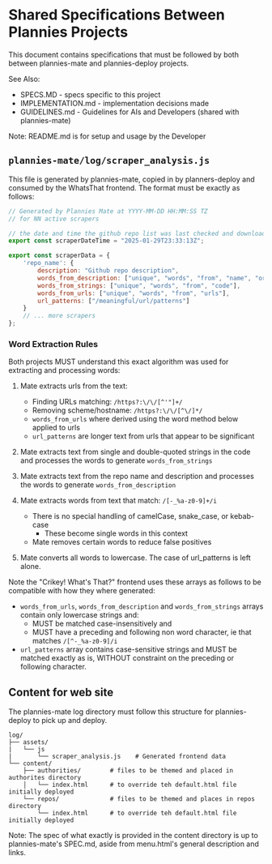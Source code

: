 # Shared Specifications Between Plannies Projects

This document contains specifications that must be followed by both between plannies-mate and plannies-deploy projects.

See Also:
- SPECS.MD - specs specific to this project
- IMPLEMENTATION.md - implementation decisions made
- GUIDELINES.md - Guidelines for AIs and Developers (shared with plannies-mate)

Note: README.md is for setup and usage by the Developer

## `plannies-mate/log/scraper_analysis.js`

This file is generated by plannies-mate, copied in by planners-deploy and consumed by the WhatsThat frontend.
The format must be exactly as follows:

```javascript
// Generated by Plannies Mate at YYYY-MM-DD HH:MM:SS TZ
// for NN active scrapers

// the date and time the github repo list was last checked and downloaded
export const scraperDateTime = "2025-01-29T23:33:13Z";

export const scraperData = {
    'repo_name': {
        description: "Github repo description",
        words_from_description: ["unique", "words", "from", "name", "or", "description"],
        words_from_strings: ["unique", "words", "from", "code"],
        words_from_urls: ["unique", "words", "from", "urls"],
        url_patterns: ["/meaningful/url/patterns"]
    }
    // ... more scrapers
};
```

### Word Extraction Rules

Both projects MUST understand this exact algorithm was used for extracting and processing words:

1. Mate extracts urls from the text:
    - Finding URLs matching: `/https?:\/\/[^'"]+/`
    - Removing scheme/hostname: `/https?:\/\/[^\/]*/`
    - `words_from_urls` where derived using the word method below applied to urls
    - `url_patterns` are longer text from urls that appear to be significant

2. Mate extracts text from single and double-quoted strings in the code and processes the words to generate
   `words_from_strings`

3. Mate extracts text from the repo name and description and processes the words to generate
   `words_from_description`

4. Mate extracts words from text that match: `/[-_%a-z0-9]+/i`
    - There is no special handling of camelCase, snake_case, or kebab-case
        - These become single words in this context
    - Mate removes certain words to reduce false positives

5. Mate converts all words to lowercase. The case of url_patterns is left alone.

Note the "Crikey! What's That?" frontend uses these arrays as follows to be compatible with how they where
generated:

- `words_from_urls`, `words_from_description` and `words_from_strings` arrays contain only lowercase strings and:
    - MUST be matched case-insensitively and
    - MUST have a preceding and following non word character, ie that matches `/[^-_%a-z0-9]/i`
- `url_patterns` array contains case-sensitive strings and MUST be matched exactly as is,
  WITHOUT constraint on the preceding or following character.

## Content for web site

The plannies-mate log directory must follow this structure for plannies-deploy to pick up and deploy.

```
log/
├── assets/
|   └── js
|       └── scraper_analysis.js    # Generated frontend data
└── content/
    ├── authorities/        # files to be themed and placed in authorites directory
    │   └── index.html      # to override teh default.html file initially deployed
    └── repos/              # files to be themed and places in repos directory
        └── index.html      # to override teh default.html file initially deployed
```

Note: The spec of what exactly is provided in the content directory is up to plannies-mate's SPEC.md, aside from 
menu.html's general description and links.
